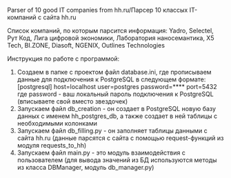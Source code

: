 Parser of 10 good IT companies from hh.ru/Парсер 10 классых IT-компаний с сайта hh.ru

Список компаний, по которым парсится информация:
Yadro,
Selectel,
Рут Код,
Лига цифровой экономики,
Лаборатория наносемантика,
X5 Tech,
BI.ZONE,
Diasoft,
NGENIX,
Outlines Technologies

Инструкция по работе с программой:
1. Создаем в папке с проектом файл database.ini, где прописываем данные для подключения к PostgreSQL в следующем формате:
[postgresql]
host=localhost
user=postgres
password=****
port=5432
где password - ваш локальный пароль подключения к PostgreSQL (вписываете свой вместо звездочек)
2. Запускаем файл db_creation - он создает в PostgreSQL новую базу данных с именем hh_postgres_db, а также создает в ней таблицы с необходимыми колонками
3. Запускаем файл db_filling.py - он заполняет таблицы данными с сайта hh.ru (данные парсятся с сайта с помощью request-функций из модуля requests_to_hh)
4. Запускаем файл main.py - это модуль взаимодействия с пользователем (для вывода значений из БД используются методы из класса DBManager, модуль db_manager.py)

